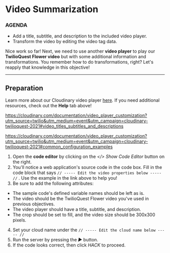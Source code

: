# Video Summarization

<div class="aside">
<h3>AGENDA</h3>
<ul>
  <li>Add a title, subtitle, and description to the included video player.</li>
  <li>Transform the video by editing the video tag data.</li>
</ul>
</div>


Nice work so far! Next, we need to use another **video player** to play our **TwilioQuest Flower video** but with some additional information and transformations. You remember how to do transformations, right? Let's reapply that knowledge in this objective!

********************

## Preparation
Learn more about our Cloudinary video player [here](https://cloudinary.com/documentation/cloudinary_video_player?utm_source=twilio&utm_medium=event&utm_campaign=cloudinary-twilioquest-2021). If you need additional resources, check out the __Help__ tab above!

https://cloudinary.com/documentation/video_player_customization?utm_source=twilio&utm_medium=event&utm_campaign=cloudinary-twilioquest-2021#video_titles_subtitles_and_descriptions

https://cloudinary.com/documentation/video_player_customization?utm_source=twilio&utm_medium=event&utm_campaign=cloudinary-twilioquest-2021#common_configuration_examples


1. Open the **code editor** by clicking on the _\</> Show Code Editor_ button on the right.
2. You'll notice a web application's source code in the code box. Fill in the code block that says `// ----- Edit the video properties below ----- //` . Use the example in the link above to help you!
3. Be sure to add the following attributes:
  - The sample code's defined variable names should be left as is.
  - The video should be the TwilioQuest Flower video you've used in previous objectives.
  - The video player should have a title, subtitle, and description.
  - The crop should be set to fill, and the video size should be 300x300 pixels.
4. Set your cloud name under the `// ----- Edit the cloud name below ----- //`
5. Run the server by pressing the _▶_ button.
6. If the code looks correct, then click _HACK_ to proceed.


